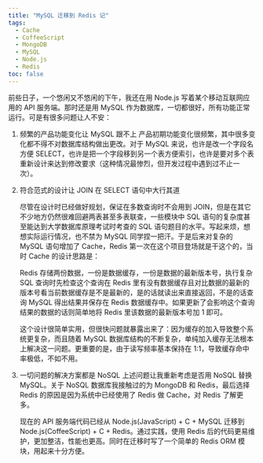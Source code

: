 ```yaml
---
title: "MySQL 迁移到 Redis 记"
tags:
  - Cache
  - CoffeeScript
  - MongoDB
  - MySQL
  - Node.js
  - Redis
toc: false
---
```


前些日子，一个悠闲又不悠闲的下午，我还在用 Node.js 写着某个移动互联网应用的 API 服务端。那时还是用 MySQL 作为数据库，一切都很好，所有功能正常运行。可是有很多问题让人不安：

<!-- more -->

1. 频繁的产品功能变化让 MySQL 跟不上
   产品初期功能变化很频繁，其中很多变化都不得不对数据库结构做出更改。对于 MySQL 来说，也许是改一个字段名方便 SELECT，也许是把一个字段移到另一个表方便索引，也许是要对多个表重新设计来达到修改要求（这种情况最惨烈，但开发过程中遇到过不止一次）。

2. 符合范式的设计让 JOIN 在 SELECT 语句中大行其道

   尽管在设计时已经做好规划，保证在多数查询时不会用到 JOIN，但是在其它不少地方仍然很难回避两表甚至多表联查，一些模块中 SQL 语句的复杂度甚至能达到大学数据库原理考试时考查的 SQL 语句题目的水平。写起来烦，想想实际运行情况，也不禁为 MySQL 同学捏一把汗。于是后来对复杂的 MySQL 语句增加了 Cache，Redis 第一次在这个项目登场就是干这个的，当时 Cache 的设计思路是：

   Redis 存储两份数据，一份是数据缓存，一份是数据的最新版本号，执行复杂 SQL 查询时先检查这个查询在 Redis 里有没有数据缓存且对比数据的最新的版本号看当前数据缓存是不是最新的，是的话就读出来直接返回，不是的话查询 MySQL 得出结果并保存在 Redis 数据缓存中。如果更新了会影响这个查询结果的数据的话则简单地将 Redis 里该数据的最新版本号加 1 即可。

   这个设计很简单实用，但很快问题就暴露出来了：因为缓存的加入导致整个系统更复杂，而且随着 MySQL 数据库结构的不断复杂，单纯加入缓存无法根本上解决这一问题。更重要的是，由于读写频率基本保持在 1:1，导致缓存命中率极低，不如不用。

3. 一切问题的解决方案都是 NoSQL
   上述问题让我重新考虑是否用 NoSQL 替换 MySQL。关于 NoSQL 数据库我接触过的为 MongoDB 和 Redis，最后选择 Redis 的原因是因为系统中已经使用了 Redis 做 Cache，对 Redis 了解更多。

   现在的 API 服务端代码已经从 Node.js(JavaScript) + C + MySQL 迁移到 Node.js(CoffeeScript) + C + Redis。通过实践，使用 Redis 后的代码更易维护，更加整洁，性能也更高。同时在迁移时写了一个简单的 Redis ORM 模块，用起来十分方便。

